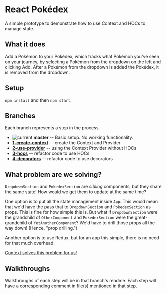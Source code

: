 # React Pokédex 
A simple prototype to demonstrate how to use Context and HOCs to manage state.

## What it does
Add a Pokémon to your Pokédex, which tracks what Pokémon you've seen on your journey, by selecting a Pokémon from the dropdown on the left and clicking Add. After a Pokémon from the dropdown is added the Pokédex, it is removed from the dropdown.

## Setup
`npm install` and then `npm start`.

## Branches
Each branch represents a step in the process.

- ![current](https://img.shields.io/badge/current-blue.svg) **master** -- Basic setup. No working functionality.
- **[1-create-context](https://github.com/siuangie91/react-pokedex/tree/1-create-context)** -- create the Context and Provider
- **[2-use-provider](https://github.com/siuangie91/react-pokedex/tree/2-use-provider)** -- using the Context Provider without HOCs
- **[3-hocs](https://github.com/siuangie91/react-pokedex/tree/3-hocs)** -- refactor code to use HOCs
- **[4-decorators](https://github.com/siuangie91/react-pokedex/tree/4-decorators)** -- refactor code to use decorators

## What problem are we solving?
`DropdownSection` and `PokedexSection` are _sibling_ components, but they share the same state! How would we get them to update at the same time? 

One option is to put all the state management inside `App`. This would mean that we'd have the pass that to `DropdownSection` and `PokedexSection` as props. This is fine for how simple this is. But what if `DropdownSection` were the grandchild of `OtherComponent` and `PokedexSection` were the great-grandchild of `YetAnotherComponent`? We'd have to drill those props all the way down! (Hence, "prop drilling.")

Another option is to use Redux, but for an app this simple, there is no need for that much overhead.

[Context solves this problem for us!](https://github.com/siuangie91/react-pokedex/tree/1-create-context)

## Walkthroughs
Walkthroughs of each step will be in that branch's readme. Each step will have a corresponding comment in file(s) mentioned in that step.